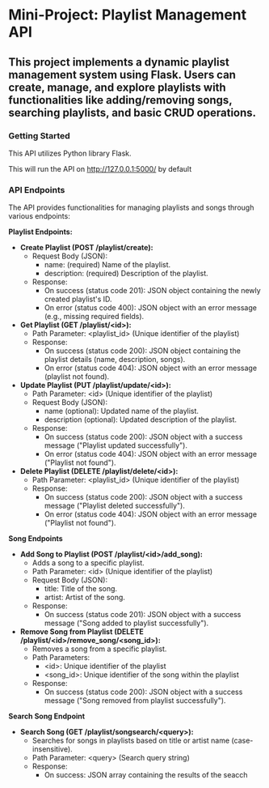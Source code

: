 # Mini-Project: Playlist Management API

## This project implements a dynamic playlist management system using Flask. Users can create, manage, and explore playlists with functionalities like adding/removing songs, searching playlists, and basic CRUD operations.


### Getting Started

This API utilizes Python library Flask.

This will run the API on http://127.0.0.1:5000/ by default


### API Endpoints

The API provides functionalities for managing playlists and songs through various endpoints:

**Playlist Endpoints:**

* **Create Playlist (POST /playlist/create):**
    * Request Body (JSON):
        * name: (required) Name of the playlist.
        * description: (required) Description of the playlist.
    * Response:
        * On success (status code 201): JSON object containing the newly created playlist's ID.
        * On error (status code 400): JSON object with an error message (e.g., missing required fields).
* **Get Playlist (GET /playlist/&lt;id>):**
    * Path Parameter: &lt;playlist_id> (Unique identifier of the playlist)
    * Response:
        * On success (status code 200): JSON object containing the playlist details (name, description, songs).
        * On error (status code 404): JSON object with an error message (playlist not found).
* **Update Playlist (PUT /playlist/update/&lt;id>):**
    * Path Parameter: &lt;id> (Unique identifier of the playlist)
    * Request Body (JSON):
        * name (optional): Updated name of the playlist.
        * description (optional): Updated description of the playlist.
    * Response:
        * On success (status code 200): JSON object with a success message ("Playlist updated successfully").
        * On error (status code 404): JSON object with an error message ("Playlist not found").
* **Delete Playlist (DELETE /playlist/delete/&lt;id>):**
    * Path Parameter: &lt;playlist_id> (Unique identifier of the playlist)
    * Response:
        * On success (status code 200): JSON object with a success message ("Playlist deleted successfully").
        * On error (status code 404): JSON object with an error message ("Playlist not found").

**Song Endpoints**

* **Add Song to Playlist (POST /playlist/&lt;id>/add_song):**
    * Adds a song to a specific playlist.
    * Path Parameter: &lt;id> (Unique identifier of the playlist)
    * Request Body (JSON):
        * title: Title of the song.
        * artist: Artist of the song.
    * Response:
        * On success (status code 201): JSON object with a success message ("Song added to playlist successfully").
* **Remove Song from Playlist (DELETE /playlist/&lt;id>/remove_song/&lt;song_id>):**
    * Removes a song from a specific playlist.
    * Path Parameters:
        * &lt;id>: Unique identifier of the playlist
        * &lt;song_id>: Unique identifier of the song within the playlist
    * Response:
        * On success (status code 200): JSON object with a success message ("Song removed from playlist successfully").

**Search Song Endpoint**

* **Search Song (GET /playlist/songsearch/&lt;query>):**
    * Searches for songs in playlists based on title or artist name (case-insensitive).
    * Path Parameter: &lt;query> (Search query string)
    * Response:
        * On success: JSON array containing the results of the seacch